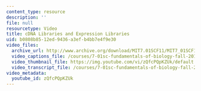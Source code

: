 ```yaml
---
content_type: resource
description: ''
file: null
resourcetype: Video
title: cDNA Libraries and Expression Libraries
uid: b0808b85-12ed-9436-a3ef-b4bb7e4f9e30
video_files:
  archive_url: http://www.archive.org/download/MIT7.01SCF11/MIT7_01SCF11_track26_300k.mp4
  video_captions_file: /courses/7-01sc-fundamentals-of-biology-fall-2011/82043f338506594796a8a1f7d45f21fa_zQfcPQpKZUk.vtt
  video_thumbnail_file: https://img.youtube.com/vi/zQfcPQpKZUk/default.jpg
  video_transcript_file: /courses/7-01sc-fundamentals-of-biology-fall-2011/59e8515af5d780c543dcf0ca113340b2_zQfcPQpKZUk.pdf
video_metadata:
  youtube_id: zQfcPQpKZUk
---
```

